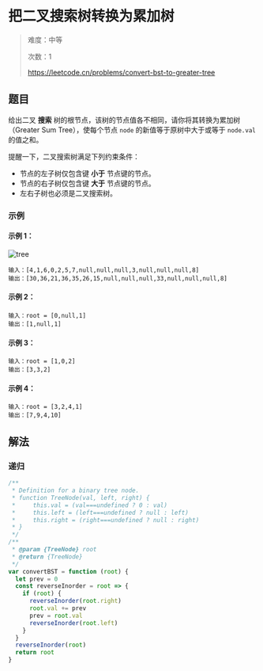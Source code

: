 # 把二叉搜索树转换为累加树

> 难度：中等
>
> 次数：1
>
> https://leetcode.cn/problems/convert-bst-to-greater-tree

## 题目

给出二叉 **搜索** 树的根节点，该树的节点值各不相同，请你将其转换为累加树（Greater Sum Tree），使每个节点 `node` 的新值等于原树中大于或等于 `node.val` 的值之和。

提醒一下，二叉搜索树满足下列约束条件：

- 节点的左子树仅包含键 **小于** 节点键的节点。
- 节点的右子树仅包含键 **大于** 节点键的节点。
- 左右子树也必须是二叉搜索树。

### 示例

#### 示例 1：

![tree](https://assets.leetcode-cn.com/aliyun-lc-upload/uploads/2019/05/03/tree.png)

```
输入：[4,1,6,0,2,5,7,null,null,null,3,null,null,null,8]
输出：[30,36,21,36,35,26,15,null,null,null,33,null,null,null,8]
```

#### 示例 2：

```
输入：root = [0,null,1]
输出：[1,null,1]
```

#### 示例 3：

```
输入：root = [1,0,2]
输出：[3,3,2]
```

#### 示例 4：

```
输入：root = [3,2,4,1]
输出：[7,9,4,10]
```

## 解法

### 递归

```javascript
/**
 * Definition for a binary tree node.
 * function TreeNode(val, left, right) {
 *     this.val = (val===undefined ? 0 : val)
 *     this.left = (left===undefined ? null : left)
 *     this.right = (right===undefined ? null : right)
 * }
 */
/**
 * @param {TreeNode} root
 * @return {TreeNode}
 */
var convertBST = function (root) {
  let prev = 0
  const reverseInorder = root => {
    if (root) {
      reverseInorder(root.right)
      root.val += prev
      prev = root.val
      reverseInorder(root.left)
    }
  }
  reverseInorder(root)
  return root
}
```
